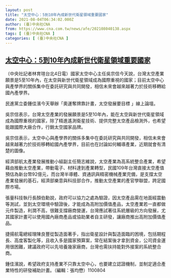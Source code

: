 ```yaml
---
layout: post
title: "太空中心：5到10年內成新世代衛星領域重要國家"
date: 2021-08-04T06:34:02.000Z
author: (臺)中央社CNA
from: https://www.cna.com.tw/news/afe/202108040138.aspx
tags: [ (臺)中央社CNA ]
categories: [ (臺)中央社CNA ]
---
```

<!--1628058842000-->
[太空中心：5到10年內成新世代衛星領域重要國家](https://www.cna.com.tw/news/afe/202108040138.aspx)
------

<div>
<div></div><div class="paragraph"><p>（中央社記者林育瑄台北4日電）國家太空中心主任吳宗信今天說，台灣太空產業願景是5至10年內，在太空與新世代衛星領域成為國際重視的國家；目前太空中心與產學界的關係集中在委託研究與共同開發，相信未來會越來越著力於技術移轉給國內產學界。</p><p>民進黨立委鍾佳濱今天舉辦「奧運奪牌靠計畫，太空發展要目標 」線上論壇。</p><p>吳宗信表示，台灣太空產業的發展願景是5至10年內，能在太空與新世代衛星領域成為國際重視的國家，除了精進遙測衛星技術、提供完整太空產品檢測外，也希望能跟國際大廠合作，行銷太空國家品牌。</p><p>吳宗信表示，太空中心與產學界的關係多集中在委託研究與共同開發，相信未來會越來越著力於技術移轉給國內產學界，目前也在討論如何輔導產業，近期就會有清楚的圖像。</p><p>經濟部航太產業發展推動小組副主任簡志維說，太空產業為高系統整合產業，希望藉由推動太空產業，帶動電子、材料達到產業轉型，民國109年台灣直接太空產值預估為新台幣92億元，而台灣半導體、資通訊與精密機械產業完備，是支撐太空產業發展的基石，經濟部樂意與科技部合作，推動太空產業的產官學聯盟，跨足國際市場。</p><p>張量科技執行長顏伯勳說，政府可以協力之處為驗證，因太空產品需在地面經震動等測試，並到太空環境中驗證後，才能成為高附加價值產品，太空產業若一直都做元件製造，利潤不高，很難支撐廠商營運，台灣應試著往系統層級的方向發展，尤其國家計畫可以使用國內廠商產品或協助業者自主研發，讓廠商推出高附加價值產品。</p><p>捷揚航電總經理陳良豐從製造面著手，指出衛星設計與製造面臨的困境，包括期程長、高度客製化等，且收入多是國家預算案，常在結案後才拿到資金，公司資金運用很困難，建議政府可以先培養幾家廠商，台灣也需扶持能對外接案的系統整合商。</p><p>鍾佳濱說，希望政府支持產業不只靠太空中心，也要建立認證機制，並制定適合產業特性的研發補助計畫。（編輯：張均懋）1100804</p></div>
</div>
